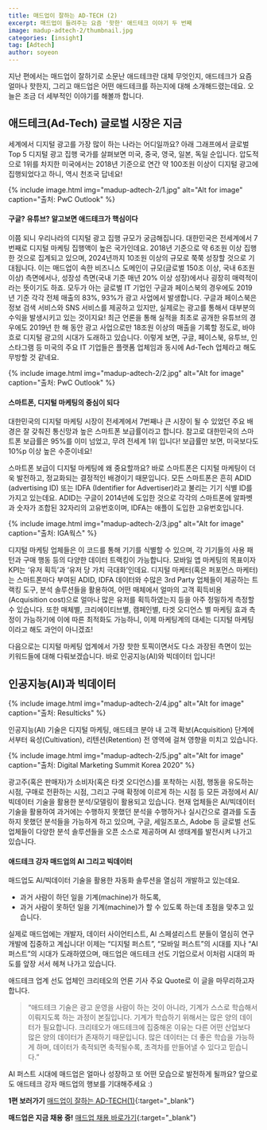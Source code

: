 ```yaml
---
title: 매드업이 잘하는 AD-TECH (2)
excerpt: 매드업이 들려주는 요즘 '핫한' 애드테크 이야기 두 번째
image: madup-adtech-2/thumbnail.jpg
categories: [insight]
tag: [Adtech]
author: soyeon
---
```


지난 편에서는 매드업이 잘하기로 소문난 애드테크란 대체 무엇인지, 애드테크가 요즘 얼마나 핫한지, 그리고 매드업은 어떤 애드테크를 하는지에 대해 소개해드렸는데요. 오늘은 조금 더 세부적인 이야기를 해볼까 합니다. 

## 애드테크(Ad-Tech) 글로벌 시장은 지금
세계에서 디지털 광고를 가장 많이 하는 나라는 어디일까요? 아래 그래프에서 글로벌 Top 5 디지털 광고 집행 국가를 살펴보면 미국, 중국, 영국, 일본, 독일 순입니다. 압도적으로 1위를 차지한 미국에서는 2018년 기준으로 연간 약 100조원 이상이 디지털 광고에 집행되었다고 하니, 역시 천조국 답네요!

{% include image.html img="madup-adtech-2/1.jpg" alt="Alt for image" caption="출처: PwC Outlook" %}

#### 구글? 유튜브? 알고보면 애드테크가 핵심이다
이쯤 되니 우리나라의 디지털 광고 집행 규모가 궁금해집니다. 대한민국은 전세계에서 7번째로 디지털 마케팅 집행액이 높은 국가인데요. 2018년 기준으로 약 6조원 이상 집행한 것으로 집계되고 있으며, 2024년까지 10조원 이상의 규모로 쭉쭉 성장할 것으로 기대됩니다. 이는 매드업이 속한 비즈니스 도메인이 규모(글로벌 150조 이상, 국내 6조원 이상) 측면에서나, 성장성 측면(국내 기준 매년 20% 이상 성장)에서나 굉장히 매력적이라는 뜻이기도 하죠.
모두가 아는 글로벌 IT 기업인 구글과 페이스북의 경우에도 2019년 기준 각각 전체 매출의 83%, 93%가 광고 사업에서 발생합니다. 구글과 페이스북은 정보 검색 서비스와 SNS 서비스를 제공하고 있지만, 실제로는 광고를 통해서 대부분의 수익을 발생시키고 있는 것이지요! 최근 언론을 통해 실적을 최초로 공개한 유튜브의 경우에도 2019년 한 해 동안 광고 사업으로만 18조원 이상의 매출을 기록할 정도로, 바야흐로 디지털 광고의 시대가 도래하고 있습니다.
이렇게 보면, 구글, 페이스북, 유투브, 인스타그램 등 미국의 주요 IT 기업들은 플랫폼 업체임과 동시에 Ad-Tech 업체라고 해도 무방할 것 같네요.

{% include image.html img="madup-adtech-2/2.jpg" alt="Alt for image" caption="출처: PwC Outlook" %}

#### 스마트폰, 디지털 마케팅의 중심이 되다
대한민국의 디지털 마케팅 시장이 전세계에서 7번째나 큰 시장이 될 수 있었던 주요 배경은 잘 갖춰진 통신망과 높은 스마트폰 보급률이라고 합니다. 참고로 대한민국의 스마트폰 보급률은 95%를 이미 넘었고, 무려 전세계 1위 입니다! 보급률만 보면, 미국보다도 10%p 이상 높은 수준이네요!


스마트폰 보급이 디지털 마케팅에 왜 중요할까요? 바로 스마트폰은 디지털 마케팅이 더욱 발전하고, 정교화되는 결정적인 배경이기 때문입니다. 모든 스마트폰은 흔히 ADID (advertising ID) 또는 IDFA (Identifier for Advertiser)라고 불리는 기기 식별 ID를 가지고 있는데요. ADID는 구글이 2014년에 도입한 것으로 각각의 스마트폰에 알파벳과 숫자가 조합된 32자리의 고유번호이며, IDFA는 애플이 도입한 고유번호입니다. 

{% include image.html img="madup-adtech-2/3.jpg" alt="Alt for image" caption="출처: IGA웍스" %}

디지털 마케팅 업체들은 이 코드를 통해 기기를 식별할 수 있으며, 각 기기들의 사용 패턴과 구매 행동 등의 다양한 데이터 트랙킹이 가능합니다. 모바일 앱 마케팅의 목표이자 KPI는 ‘유저 획득’과 ‘유저 당 가치 극대화’인데요. 디지털 마케터(혹은 퍼포먼스 마케터)는 스마트폰마다 부여된 ADID, IDFA 데이터와 수많은 3rd Party 업체들이 제공하는 트랙킹 도구, 분석 솔루션들을 활용하여, 어떤 매체에서 얼마의 고객 획득비용(Acquisition cost)으로 얼마나 많은 유저를 획득하였는지 등을 아주 정밀하게 측정할 수 있습니다. 
또한 매체별, 크리에이티브별, 캠페인별, 타겟 오디언스 별 마케팅 효과 측정이 가능하기에 이에 따른 최적화도 가능하니, 이제 마케팅계의 대세는 디지털 마케팅이라고 해도 과언이 아니겠죠!

다음으로는 디지털 마케팅 업계에서 가장 핫한 토픽이면서도 다소 과장된 측면이 있는 키워드들에 대해 다뤄보겠습니다. 바로 인공지능(AI)와 빅데이터 입니다!

## 인공지능(AI)과 빅데이터

{% include image.html img="madup-adtech-2/4.jpg" alt="Alt for image" caption="출처: Resulticks" %}

인공지능(AI) 기술은 디지털 마케팅, 애드테크 분야 내 고객 확보(Acquisition) 단계에서부터 육성(Cultivation), 리텐션(Retention) 전 영역에 걸쳐 영향을 미치고 있습니다.

{% include image.html img="madup-adtech-2/5.jpg" alt="Alt for image" caption="출처: Digital Marketing Summit Korea 2020" %}

광고주(혹은 판매자)가 소비자(혹은 타겟 오디언스)를 포착하는 시점, 행동을 유도하는 시점, 구매로 전환하는 시점, 그리고 구매 확정에 이르게 하는 시점 등 모든 과정에서 AI/빅데이터 기술을 활용한 분석/모델링이 활용되고 있습니다. 현재 업체들은 AI/빅데이터 기술을 활용하여 과거에는 수행하지 못했던 분석을 수행하거나 실시간으로 결과를 도출하지 못했던 분석들을 가능하게 하고 있으며, 구글, 세일즈포스, Adobe 등 글로벌 선도 업체들이 다양한 분석 솔루션들을 오픈 소스로 제공하며 AI 생태계를 발전시켜 나가고 있습니다.

#### 애드테크 강자 매드업의 AI 그리고 빅데이터
매드업도 AI/빅데이터 기술을 활용한 자동화 솔루션을 열심히 개발하고 있는데요. 
* 과거 사람이 하던 일을 기계(machine)가 하도록, 
* 과거 사람이 못하던 일을 기계(machine)가 할 수 있도록 하는데 초점을 맞추고 있습니다. 

실제로 매드업에는 개발자, 데이터 사이언티스트, AI 스페셜리스트 분들이 열심히 연구 개발에 집중하고 계십니다! 이제는 “디지털 퍼스트”, “모바일 퍼스트”의 시대를 지나 “AI 퍼스트”의 시대가 도래하였으며, 매드업은 애드테크 선도 기업으로서 이처럼 시대의 파도를 앞장 서서 헤쳐 나가고 있습니다.

애드테크 업계 선도 업체인 크리테오의 언론 기사 주요 Quote로 이 글을 마무리하고자 합니다.
> “애드테크 기술은 광고 운영을 사람이 하는 것이 아니라, 기계가 스스로 학습해서 이뤄지도록 하는 과정이 본질입니다. 기계가 학습하기 위해서는 많은 양의 데이터가 필요합니다. 
크리테오가 애드테크에 집중해온 이유는 다른 어떤 산업보다 많은 양의 데이터가 존재하기 때문입니다. 많은 데이터는 더 좋은 학습을 가능하게 하며, 데이터가 축적되면 축적될수록, 초격차를 만들어낼 수 있다고 믿습니다.”

AI 퍼스트 시대에 매드업은 얼마나 성장하고 또 어떤 모습으로 발전하게 될까요? 앞으로도 애드테크 강자 매드업의 행보를 기대해주세요 :)

**1편 보러가기** [매드업이 잘하는 AD-TECH(1)](https://tech.madup.com/madup-adtech-1/){:target="_blank"}  

**매드업은 지금 채용 중!** [매드업 채용 바로가기](https://recruit.madup.com){:target="_blank"}
